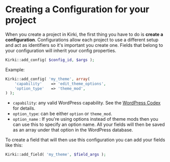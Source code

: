 # Creating a Configuration for your project

When you create a project in Kirki, the first thing you have to do is **create a configuration**. Configurations allow each project to use a different setup and act as identifiers so it's important you create one. Fields that belong to your configuration will inherit your config properties.

```php
Kirki::add_config( $config_id, $args );
```

Example:
```php
Kirki::add_config( 'my_theme', array(
	'capability'    => 'edit_theme_options',
	'option_type'   => 'theme_mod',
) );
```
* `capability`: any valid WordPress capability. See the [WordPress Codex](https://codex.wordpress.org/Roles_and_Capabilities) for details.
* `option_type`: can be either `option` or `theme_mod`.
* `option_name` : If you're using options instead of theme mods then you can use this to specify an option name. All your fields will then be saved as an array under that option in the WordPress database.

To create a field that will then use this configuration you can add your fields like this:
```php
Kirki::add_field( 'my_theme', $field_args );
```
